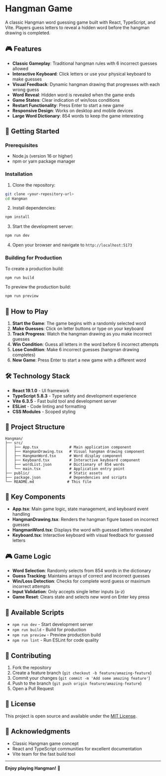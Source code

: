 # Hangman Game

A classic Hangman word guessing game built with React, TypeScript, and Vite. Players guess letters to reveal a hidden word before the hangman drawing is completed.

## 🎮 Features

- **Classic Gameplay**: Traditional hangman rules with 6 incorrect guesses allowed
- **Interactive Keyboard**: Click letters or use your physical keyboard to make guesses
- **Visual Feedback**: Dynamic hangman drawing that progresses with each wrong guess
- **Word Reveal**: Hidden word is revealed when the game ends
- **Game States**: Clear indication of win/loss conditions
- **Restart Functionality**: Press Enter to start a new game
- **Responsive Design**: Works on desktop and mobile devices
- **Large Word Dictionary**: 854 words to keep the game interesting

## 🚀 Getting Started

### Prerequisites

- Node.js (version 16 or higher)
- npm or yarn package manager

### Installation

1. Clone the repository:
```bash
git clone <your-repository-url>
cd Hangman
```

2. Install dependencies:
```bash
npm install
```

3. Start the development server:
```bash
npm run dev
```

4. Open your browser and navigate to `http://localhost:5173`

### Building for Production

To create a production build:

```bash
npm run build
```

To preview the production build:

```bash
npm run preview
```

## 🎯 How to Play

1. **Start the Game**: The game begins with a randomly selected word
2. **Make Guesses**: Click on letter buttons or type on your keyboard
3. **Track Progress**: Watch the hangman drawing as you make incorrect guesses
4. **Win Condition**: Guess all letters in the word before 6 incorrect attempts
5. **Lose Condition**: Make 6 incorrect guesses (hangman drawing completes)
6. **New Game**: Press Enter to start a new game with a different word

## 🛠️ Technology Stack

- **React 19.1.0** - UI framework
- **TypeScript 5.8.3** - Type safety and development experience
- **Vite 6.3.5** - Fast build tool and development server
- **ESLint** - Code linting and formatting
- **CSS Modules** - Scoped styling

## 📁 Project Structure

```
Hangman/
├── src/
│   ├── App.tsx              # Main application component
│   ├── HangmanDrawing.tsx   # Visual hangman drawing component
│   ├── HangmanWord.tsx      # Word display component
│   ├── Keyboard.tsx         # Interactive keyboard component
│   ├── wordList.json        # Dictionary of 854 words
│   └── main.tsx             # Application entry point
├── public/                  # Static assets
├── package.json             # Dependencies and scripts
└── README.md               # This file
```

## 🎨 Key Components

- **App.tsx**: Main game logic, state management, and keyboard event handling
- **HangmanDrawing.tsx**: Renders the hangman figure based on incorrect guesses
- **HangmanWord.tsx**: Displays the word with guessed letters revealed
- **Keyboard.tsx**: Interactive keyboard with visual feedback for guessed letters

## 🎮 Game Logic

- **Word Selection**: Randomly selects from 854 words in the dictionary
- **Guess Tracking**: Maintains arrays of correct and incorrect guesses
- **Win/Loss Detection**: Checks for complete word guess or maximum incorrect attempts
- **Input Validation**: Only accepts single letter inputs (a-z)
- **Game Reset**: Clears state and selects new word on Enter key press

## 🚀 Available Scripts

- `npm run dev` - Start development server
- `npm run build` - Build for production
- `npm run preview` - Preview production build
- `npm run lint` - Run ESLint for code quality

## 🤝 Contributing

1. Fork the repository
2. Create a feature branch (`git checkout -b feature/amazing-feature`)
3. Commit your changes (`git commit -m 'Add some amazing feature'`)
4. Push to the branch (`git push origin feature/amazing-feature`)
5. Open a Pull Request

## 📝 License

This project is open source and available under the [MIT License](LICENSE).

## 🙏 Acknowledgments

- Classic Hangman game concept
- React and TypeScript communities for excellent documentation
- Vite team for the fast build tool

---

**Enjoy playing Hangman!** 🎯

